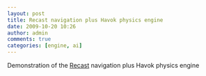 ```yaml
---
layout: post
title: Recast navigation plus Havok physics engine
date: 2009-10-20 10:26
author: admin
comments: true
categories: [engine, ai]
---
```

Demonstration of the <a href="http://code.google.com/p/recastnavigation/">Recast</a> navigation plus Havok physics engine<br /><br /><object width="425" height="344"><param name="movie" value="//www.youtube.com/v/WzFJMvE0L60&amp;hl=en&amp;fs=1&amp;"><param name="allowFullScreen" value="true"><param name="allowscriptaccess" value="always"><embed src="//www.youtube.com/v/WzFJMvE0L60&amp;hl=en&amp;fs=1&amp;" type="application/x-shockwave-flash" allowscriptaccess="always" allowfullscreen="true" width="425" height="344"></embed></object>
